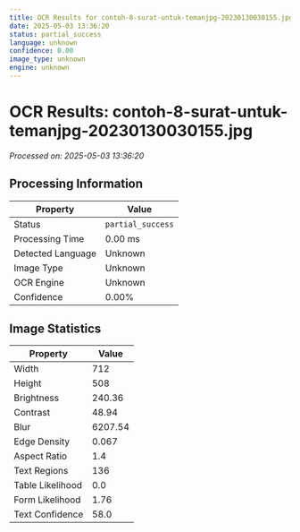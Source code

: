 ```yaml
---
title: OCR Results for contoh-8-surat-untuk-temanjpg-20230130030155.jpg
date: 2025-05-03 13:36:20
status: partial_success
language: unknown
confidence: 0.00
image_type: unknown
engine: unknown
---
```


# OCR Results: contoh-8-surat-untuk-temanjpg-20230130030155.jpg
*Processed on: 2025-05-03 13:36:20*

## Processing Information

| Property | Value |
| -------- | ----- |
| Status | `partial_success` |
| Processing Time | 0.00 ms |
| Detected Language | Unknown |
| Image Type | Unknown |
| OCR Engine | Unknown |
| Confidence | 0.00% |

## Image Statistics

| Property | Value |
| -------- | ----- |
| Width | 712 |
| Height | 508 |
| Brightness | 240.36 |
| Contrast | 48.94 |
| Blur | 6207.54 |
| Edge Density | 0.067 |
| Aspect Ratio | 1.4 |
| Text Regions | 136 |
| Table Likelihood | 0.0 |
| Form Likelihood | 1.76 |
| Text Confidence | 58.0 |
